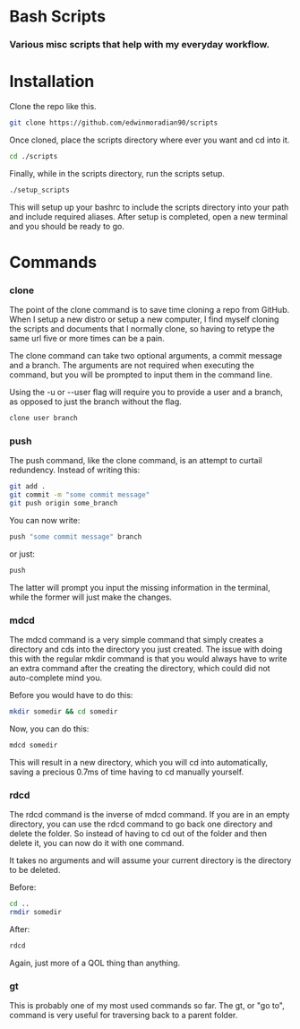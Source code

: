 # Bash Scripts 

### Various misc scripts that help with my everyday workflow.

# Installation

Clone the repo like this.

```bash
git clone https://github.com/edwinmoradian90/scripts

```

Once cloned, place the scripts directory where ever you want and cd into it.

```bash
cd ./scripts

```

Finally, while in the scripts directory, run the scripts setup.

```bash
./setup_scripts

```

This will setup up your bashrc to include the scripts directory into your path and include required aliases.
After setup is completed, open a new terminal and you should be ready to go.

# Commands

### clone

The point of the clone command is to save time cloning a repo from GitHub. 
When I setup a new distro or setup a new computer, I find myself cloning the scripts and documents that I normally clone, 
so having to retype the same url five or more times can be a pain. 

The clone command can take two optional arguments, a commit message and a branch.
The arguments are not required when executing the command, but you will be prompted to input them in the command line.

Using the -u or --user flag will require you to provide a user and a branch, as opposed to just the branch without the flag.

```bash
clone user branch

```

### push 

The push command, like the clone command, is an attempt to curtail redundency.
Instead of writing this: 

```bash
git add .
git commit -m "some commit message"
git push origin some_branch

```

You can now write:

```bash 
push "some commit message" branch

```

or just: 

```bash
push

```

The latter will prompt you input the missing information in the terminal, while the former will just make the changes.

### mdcd

The mdcd command is a very simple command that simply creates a directory and cds into the directory you just created. 
The issue with doing this with the regular mkdir command is that you would always have to write an extra command after the creating the directory, 
which could did not auto-complete mind you.

Before you would have to do this:

```bash
mkdir somedir && cd somedir

```
Now, you can do this: 

```bash
mdcd somedir

```
This will result in a new directory, which you will cd into automatically, saving a precious 0.7ms of time having to cd manually yourself.

### rdcd

The rdcd command is the inverse of mdcd command. If you are in an empty directory, you can use the rdcd command to go back one directory and delete the folder.
So instead of having to cd out of the folder and then delete it, you can now do it with one command.

It takes no arguments and will assume your current directory is the directory to be deleted.

Before:

```bash
cd ..
rmdir somedir

```

After:

```bash
rdcd

```

Again, just more of a QOL thing than anything.

### gt 

This is probably one of my most used commands so far. The gt, or "go to", command is very useful for traversing back to a parent folder.

